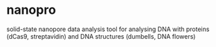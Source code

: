 # nanopro
solid-state nanopore data analysis tool for analysing DNA with proteins (dCas9, streptavidin) and DNA structures (dumbells, DNA flowers)
